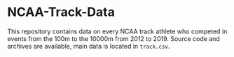 # NCAA-Track-Data

This repository contains data on every NCAA track athlete who competed in events from the 100m to the 10000m from 2012 to 2019.
Source code and archives are available, main data is located in `track.csv`.
